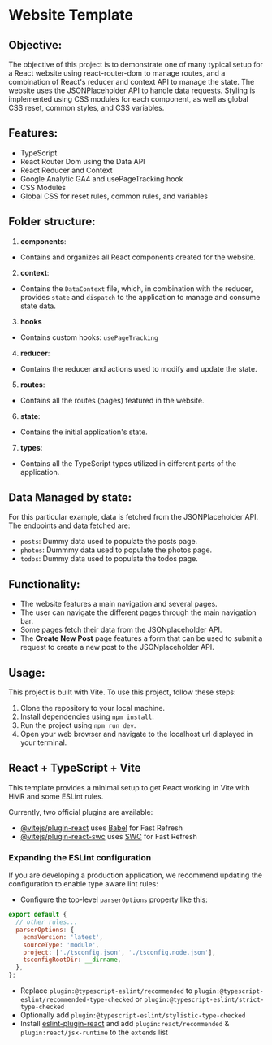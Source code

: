 # Website Template

## Objective:

The objective of this project is to demonstrate one of many typical setup for a React website using react-router-dom to manage routes, and a combination of React's reducer and context API to manage the state. The website uses the JSONPlaceholder API to handle data requests. Styling is implemented using CSS modules for each component, as well as global CSS reset, common styles, and CSS variables.

## Features:

- TypeScript
- React Router Dom using the Data API
- React Reducer and Context
- Google Analytic GA4 and usePageTracking hook
- CSS Modules
- Global CSS for reset rules, common rules, and variables

## Folder structure:

1. **components**:

- Contains and organizes all React components created for the website.

2. **context**:

- Contains the `DataContext` file, which, in combination with the reducer, provides `state` and `dispatch` to the application to manage and consume state data.

3. **hooks**

- Contains custom hooks: `usePageTracking`

4. **reducer**:

- Contains the reducer and actions used to modify and update the state.

5. **routes**:

- Contains all the routes (pages) featured in the website.

6. **state**:

- Contains the initial application's state.

7. **types**:

- Contains all the TypeScript types utilized in different parts of the application.

## Data Managed by state:

For this particular example, data is fetched from the JSONPlaceholder API.
The endpoints and data fetched are:

- `posts`: Dummy data used to populate the posts page.
- `photos`: Dummmy data used to populate the photos page.
- `todos`: Dummy data used to populate the todos page.

## Functionality:

- The website features a main navigation and several pages.
- The user can navigate the different pages through the main navigation bar.
- Some pages fetch their data from the JSONplaceholder API.
- The **Create New Post** page features a form that can be used to submit a request to create a new post to the JSONplaceholder API.

## Usage:

This project is built with Vite.
To use this project, follow these steps:

1. Clone the repository to your local machine.
2. Install dependencies using `npm install`.
3. Run the project using `npm run dev`.
4. Open your web browser and navigate to the localhost url displayed in your terminal.

## React + TypeScript + Vite

This template provides a minimal setup to get React working in Vite with HMR and some ESLint rules.

Currently, two official plugins are available:

- [@vitejs/plugin-react](https://github.com/vitejs/vite-plugin-react/blob/main/packages/plugin-react/README.md) uses [Babel](https://babeljs.io/) for Fast Refresh
- [@vitejs/plugin-react-swc](https://github.com/vitejs/vite-plugin-react-swc) uses [SWC](https://swc.rs/) for Fast Refresh

### Expanding the ESLint configuration

If you are developing a production application, we recommend updating the configuration to enable type aware lint rules:

- Configure the top-level `parserOptions` property like this:

```js
export default {
  // other rules...
  parserOptions: {
    ecmaVersion: 'latest',
    sourceType: 'module',
    project: ['./tsconfig.json', './tsconfig.node.json'],
    tsconfigRootDir: __dirname,
  },
};
```

- Replace `plugin:@typescript-eslint/recommended` to `plugin:@typescript-eslint/recommended-type-checked` or `plugin:@typescript-eslint/strict-type-checked`
- Optionally add `plugin:@typescript-eslint/stylistic-type-checked`
- Install [eslint-plugin-react](https://github.com/jsx-eslint/eslint-plugin-react) and add `plugin:react/recommended` & `plugin:react/jsx-runtime` to the `extends` list
